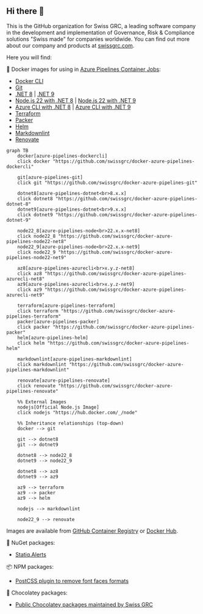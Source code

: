 ## Hi there 👋

This is the GitHub organization for Swiss GRC, a leading software company in the development and implementation of Governance, Risk & Compliance solutions "Swiss made" for companies worldwide.
You can find out more about our company and products at [swissgrc.com](https://swissgrc.com/en/).

Here you will find:

🐳 Docker images for using in [Azure Pipelines Container Jobs](https://docs.microsoft.com/en-us/azure/devops/pipelines/process/container-phases):

* [Docker CLI](https://github.com/swissgrc/docker-azure-pipelines-dockercli)
* [Git](https://github.com/swissgrc/docker-azure-pipelines-git)
* [.NET 8](https://github.com/swissgrc/docker-azure-pipelines-dotnet-8) | [.NET 9](https://github.com/swissgrc/docker-azure-pipelines-dotnet-9)
* [Node.js 22 with .NET 8](https://github.com/swissgrc/docker-azure-pipelines-node22-net8) | [Node.js 22 with .NET 9](https://github.com/swissgrc/docker-azure-pipelines-node22-net9)
* [Azure CLI with .NET 8](https://github.com/swissgrc/docker-azure-pipelines-azurecli-net8) | [Azure CLI with .NET 9](https://github.com/swissgrc/docker-azure-pipelines-azurecli-net9)
* [Terraform](https://github.com/swissgrc/docker-azure-pipelines-terraform)
* [Packer](https://github.com/swissgrc/docker-azure-pipelines-packer)
* [Helm](https://github.com/swissgrc/docker-azure-pipelines-helm)
* [Markdownlint](https://github.com/swissgrc/docker-azure-pipelines-markdownlint)
* [Renovate](https://github.com/swissgrc/docker-azure-pipelines-renovate)

```mermaid
graph TB
    docker[azure-pipelines-dockercli]
    click docker "https://github.com/swissgrc/docker-azure-pipelines-dockercli"

    git[azure-pipelines-git]
    click git "https://github.com/swissgrc/docker-azure-pipelines-git"

    dotnet8[azure-pipelines-dotnet<br>8.x.x]
    click dotnet8 "https://github.com/swissgrc/docker-azure-pipelines-dotnet-8"
    dotnet9[azure-pipelines-dotnet<br>9.x.x]
    click dotnet9 "https://github.com/swissgrc/docker-azure-pipelines-dotnet-9"

    node22_8[azure-pipelines-node<br>22.x.x-net8]
    click node22_8 "https://github.com/swissgrc/docker-azure-pipelines-node22-net8"
    node22_9[azure-pipelines-node<br>22.x.x-net9]
    click node22_9 "https://github.com/swissgrc/docker-azure-pipelines-node22-net9"

    az8[azure-pipelines-azurecli<br>x.y.z-net8]
    click az8 "https://github.com/swissgrc/docker-azure-pipelines-azurecli-net8"
    az9[azure-pipelines-azurecli<br>x.y.z-net9]
    click az9 "https://github.com/swissgrc/docker-azure-pipelines-azurecli-net9"

    terraform[azure-pipelines-terraform]
    click terraform "https://github.com/swissgrc/docker-azure-pipelines-terraform"
    packer[azure-pipelines-packer]
    click packer "https://github.com/swissgrc/docker-azure-pipelines-packer"
    helm[azure-pipelines-helm]
    click helm "https://github.com/swissgrc/docker-azure-pipelines-helm"

    markdownlint[azure-pipelines-markdownlint]
    click markdownlint "https://github.com/swissgrc/docker-azure-pipelines-markdownlint"

    renovate[azure-pipelines-renovate]
    click renovate "https://github.com/swissgrc/docker-azure-pipelines-renovate"

    %% External Images
    nodejs[Official Node.js Image]
    click nodejs "https://hub.docker.com/_/node"

    %% Inheritance relationships (top-down)
    docker --> git
    
    git --> dotnet8
    git --> dotnet9

    dotnet8 --> node22_8
    dotnet9 --> node22_9

    dotnet8 --> az8
    dotnet9 --> az9

    az9 --> terraform
    az9 --> packer
    az9 --> helm

    nodejs --> markdownlint

    node22_9 --> renovate
```

Images are available from [GitHub Container Registry](https://github.com/orgs/swissgrc/packages?ecosystem=container)
or [Docker Hub](https://hub.docker.com/u/swissgrc).

🧩 NuGet packages:

* [Statiq.Alerts](https://github.com/swissgrc/Statiq.Alerts)

📦 NPM packages:

* [PostCSS plugin to remove font faces formats](https://github.com/swissgrc/postcss-remove-font-face-format)

🍫 Chocolatey packages:

* [Public Chocolatey packages maintained by Swiss GRC](https://github.com/swissgrc/chocolatey-packages)
